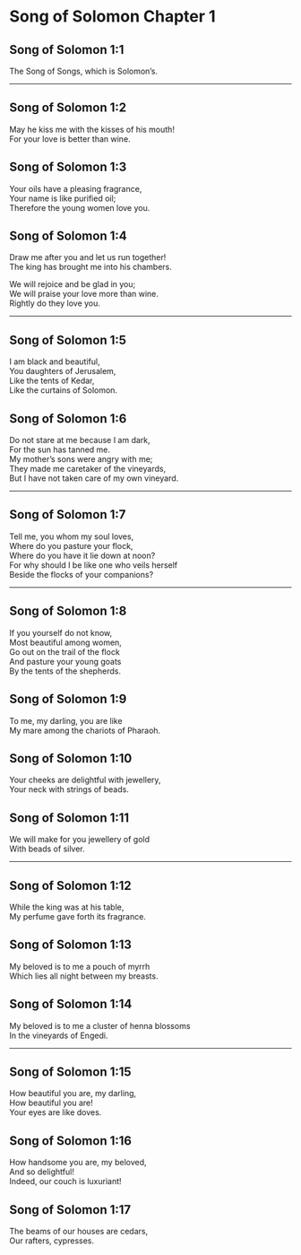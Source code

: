 # Song of Solomon Chapter 1

## Song of Solomon 1:1

The Song of Songs, which is Solomon’s.

---

## Song of Solomon 1:2

May he kiss me with the kisses of his mouth!  
For your love is better than wine.

## Song of Solomon 1:3

Your oils have a pleasing fragrance,  
Your name is like purified oil;  
Therefore the young women love you.

## Song of Solomon 1:4

Draw me after you and let us run together!  
The king has brought me into his chambers.

We will rejoice and be glad in you;  
We will praise your love more than wine.  
Rightly do they love you.

---

## Song of Solomon 1:5

I am black and beautiful,  
You daughters of Jerusalem,  
Like the tents of Kedar,  
Like the curtains of Solomon.

## Song of Solomon 1:6

Do not stare at me because I am dark,  
For the sun has tanned me.  
My mother’s sons were angry with me;  
They made me caretaker of the vineyards,  
But I have not taken care of my own vineyard.

---

## Song of Solomon 1:7

Tell me, you whom my soul loves,  
Where do you pasture your flock,  
Where do you have it lie down at noon?  
For why should I be like one who veils herself  
Beside the flocks of your companions?

---

## Song of Solomon 1:8

If you yourself do not know,  
Most beautiful among women,  
Go out on the trail of the flock  
And pasture your young goats  
By the tents of the shepherds.

## Song of Solomon 1:9

To me, my darling, you are like  
My mare among the chariots of Pharaoh.

## Song of Solomon 1:10

Your cheeks are delightful with jewellery,  
Your neck with strings of beads.

## Song of Solomon 1:11

We will make for you jewellery of gold  
With beads of silver.

---

## Song of Solomon 1:12

While the king was at his table,  
My perfume gave forth its fragrance.

## Song of Solomon 1:13

My beloved is to me a pouch of myrrh  
Which lies all night between my breasts.

## Song of Solomon 1:14

My beloved is to me a cluster of henna blossoms  
In the vineyards of Engedi.

---

## Song of Solomon 1:15

How beautiful you are, my darling,  
How beautiful you are!  
Your eyes are like doves.

## Song of Solomon 1:16

How handsome you are, my beloved,  
And so delightful!  
Indeed, our couch is luxuriant!

## Song of Solomon 1:17

The beams of our houses are cedars,  
Our rafters, cypresses.